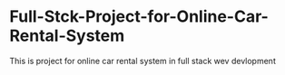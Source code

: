 # Full-Stck-Project-for-Online-Car-Rental-System
This is project for online car rental system in full stack wev devlopment
